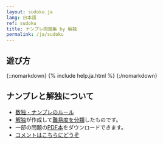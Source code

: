 ```yaml
---
layout: sudoku.ja
lang: 日本語
ref: sudoku
title: ナンプレ問題集 by 解独
permalink: /ja/sudoku
---
```


## 遊び方

{::nomarkdown}
{% include help.ja.html %}
{:/nomarkdown}

## ナンプレと解独について

- [数独・ナンプレのルール](./rule)
- <a href="./">解独</a>が作成して[難易度を分類](level)したものです。
- 一部の問題の[PDF本](book)をダウンロードできます。
- [コメントはこちらにどうぞ](https://github.com/sekika/kaidoku/discussions)
